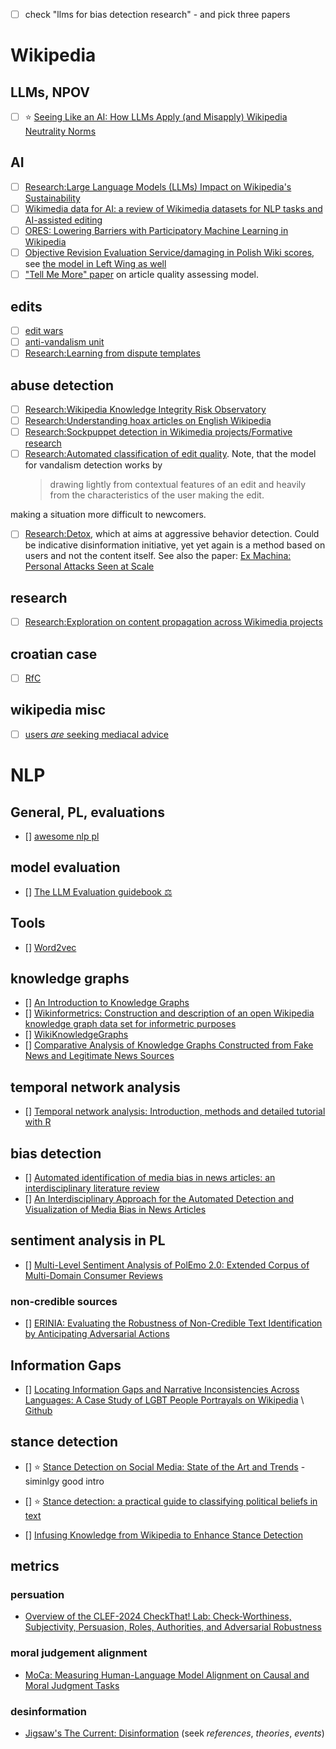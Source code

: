 - [ ] check "llms for bias detection research" - and pick three papers

# Wikipedia

## LLMs, NPOV

- [ ] ⭐ [Seeing Like an AI: How LLMs Apply (and Misapply) Wikipedia Neutrality Norms](https://arxiv.org/abs/2407.04183)

## AI

- [ ] [Research:Large Language Models (LLMs) Impact on Wikipedia's Sustainability](<https://meta.wikimedia.org/wiki/Research:Large_Language_Models_(LLMs)_Impact_on_Wikipedia%27s_Sustainability>)
- [ ] [Wikimedia data for AI: a review of Wikimedia datasets for NLP tasks and AI-assisted editing](https://arxiv.org/abs/2410.08918)
- [ ] [ORES: Lowering Barriers with Participatory Machine Learning in Wikipedia](https://arxiv.org/abs/1909.05189)
- [ ] [Objective Revision Evaluation Service/damaging in Polish Wiki scores](<https://meta.wikimedia.org/wiki/Objective_Revision_Evaluation_Service/damaging#Polish_Wikipedia_(plwiki)>), see [the model in Left Wing as well](https://analytics.wikimedia.org/published/wmf-ml-models/damaging/plwiki/20220214171806/)
- [ ] ["Tell Me More" paper](https://grouplens.org/site-content/uploads/2013/09/wikisym2013_warnckewang-cosley-riedl.pdf) on article quality assessing model.

## edits

- [ ] [edit wars](https://en.wikipedia.org/wiki/Wikipedia:Edit_warring#The_three-revert_rule)
- [ ] [anti-vandalism unit](https://en.wikipedia.org/wiki/Wikipedia:Counter-Vandalism_Unit)
- [ ] [Research:Learning from dispute templates](https://meta.wikimedia.org/wiki/Research:Learning_from_dispute_templates)

## abuse detection

- [ ] [Research:Wikipedia Knowledge Integrity Risk Observatory](https://meta.wikimedia.org/wiki/Research:Wikipedia_Knowledge_Integrity_Risk_Observatory)
- [ ] [Research:Understanding hoax articles on English Wikipedia](https://meta.wikimedia.org/wiki/Research:Understanding_hoax_articles_on_English_Wikipedia)
- [ ] [Research:Sockpuppet detection in Wikimedia projects/Formative research](https://meta.wikimedia.org/wiki/Research:Sockpuppet_detection_in_Wikimedia_projects/Formative_research#Short_literature_review)
- [ ] [Research:Automated classification of edit quality](https://meta.wikimedia.org/wiki/Research:Automated_classification_of_edit_quality). Note, that the model for vandalism detection works by
  > drawing lightly from contextual features of an edit and heavily from the characteristics of the user making the edit.

making a situation more difficult to newcomers.

- [ ] [Research:Detox](https://meta.wikimedia.org/wiki/Research:Detox), which at aims at aggressive behavior detection. Could be indicative disinformation initiative, yet yet again is a method based on users and not the content itself. See also the paper: [Ex Machina: Personal Attacks Seen at Scale](https://arxiv.org/abs/1610.08914)

## research

- [ ] [Research:Exploration on content propagation across Wikimedia projects](https://meta.wikimedia.org/wiki/Research:Exploration_on_content_propagation_across_Wikimedia_projects)

## croatian case

- [ ] [RfC](https://meta.wikimedia.org/wiki/Requests_for_comment/Site-wide_administrator_abuse_and_WP:PILLARS_violations_on_the_Croatian_Wikipedia)

## wikipedia misc

- [ ] [users _are_ seeking mediacal advice](https://meta.wikimedia.org/wiki/Research:Investigating_Wikipedia%27s_role_as_a_gateway_to_medical_content)

# NLP

## General, PL, evaluations

- [] [awesome nlp pl](https://github.com/ksopyla/awesome-nlp-polish?tab=readme-ov-file)

## model evaluation

- [] [The LLM Evaluation guidebook ⚖️](https://github.com/huggingface/evaluation-guidebook)

## Tools

- [] [Word2vec](https://en.wikipedia.org/wiki/Word2vec)

## knowledge graphs

- [] [An Introduction to Knowledge Graphs](https://ai.stanford.edu/blog/introduction-to-knowledge-graphs/)
- [] [Wikinformetrics: Construction and description of an open Wikipedia knowledge graph data set for informetric purposes](https://direct.mit.edu/qss/article-pdf/3/4/931/2070779/qss_a_00226.pdf)
- [] [WikiKnowledgeGraphs](https://github.com/nateburley/WikiKnowledgeGraphs)
- [] [Comparative Analysis of Knowledge Graphs Constructed from Fake News and Legitimate News Sources](https://wikiworkshop.org/papers/comparative-analysis-of-knowledge-graphs-constructed-from-fake-news-and-legitimate-news-sources.pdf)

## temporal network analysis

- [] [Temporal network analysis: Introduction, methods and detailed tutorial with R](https://arxiv.org/pdf/2307.12339)

## bias detection

- [] [Automated identification of media bias in news articles: an interdisciplinary literature review](https://link.springer.com/article/10.1007/s00799-018-0261-y)
- [] [An Interdisciplinary Approach for the Automated Detection and Visualization of Media Bias in News Articles](https://arxiv.org/pdf/2112.13352)

## sentiment analysis in PL

- [] [Multi-Level Sentiment Analysis of PolEmo 2.0: Extended Corpus of Multi-Domain Consumer Reviews](https://aclanthology.org/K19-1092.pdf)

### non-credible sources

- [] [ERINIA: Evaluating the Robustness of Non-Credible Text Identification by Anticipating Adversarial Actions](https://ceur-ws.org/Vol-3525/paper5.pdf)

## Information Gaps

- [] [Locating Information Gaps and Narrative Inconsistencies Across Languages: A Case Study of LGBT People Portrayals on Wikipedia](https://arxiv.org/pdf/2410.04282) \ [Github](https://github.com/smfsamir/infogap)

## stance detection

- [] ⭐ [Stance Detection on Social Media: State of the Art and Trends](https://arxiv.org/pdf/2006.03644) - siminlgy good intro
- [] ⭐ [Stance detection: a practical guide to classifying political beliefs in text](https://www.cambridge.org/core/services/aop-cambridge-core/content/view/E227E746BD7D9751526DA0EC2C378787/S2049847024000359a.pdf/stance-detection-a-practical-guide-to-classifying-political-beliefs-in-text.pdf)

- [] [Infusing Knowledge from Wikipedia to Enhance Stance Detection](https://arxiv.org/pdf/2204.03839v1)

## metrics

### persuation

- [Overview of the CLEF-2024 CheckThat! Lab: Check-Worthiness, Subjectivity, Persuasion, Roles, Authorities, and Adversarial Robustness](https://link.springer.com/chapter/10.1007/978-3-031-71908-0_2)

### moral judgement alignment

- [MoCa: Measuring Human-Language Model Alignment on Causal and Moral Judgment Tasks](https://web.stanford.edu/~cpiech/bio/papers/moca.pdf)

### desinformation

- [Jigsaw's The Current: Disinformation](https://current.withgoogle.com/the-current/disinformation/) (seek _references_, _theories_, _events_)
